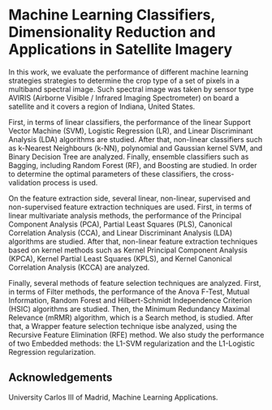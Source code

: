 # Machine Learning Classifiers, Dimensionality Reduction and Applications in Satellite Imagery

In this work, we evaluate the performance of different machine learning strategies
strategies to determine the crop type of a set of pixels in a multiband spectral image.
Such spectral image was taken by sensor type AVIRIS (Airborne Visible / Infrared
Imaging Spectrometer) on board a satellite and it covers a region of Indiana, United
States.


First, in terms of linear classifiers, the performance of the linear Support
Vector Machine (SVM), Logistic Regression (LR), and Linear Discriminant Analysis (LDA) algorithms
are studied. After that, non-linear classifiers such as k-Nearest Neighbours (k-NN), polynomial
and Gaussian kernel SVM, and Binary Decision Tree are analyzed. Finally, ensemble classifiers
such as Bagging, including Random Forest (RF), and Boosting are studied. In order to determine the optimal parameters of these
classifiers, the cross-validation process is used.

On the feature extraction side, several linear, non-linear, supervised and non-supervised feature extraction techniques are used. First, in terms of linear
multivariate analysis methods, the performance of the Principal Component Analysis (PCA), Partial Least Squares
(PLS), Canonical Correlation Analysis (CCA), and Linear Discriminant Analysis (LDA) algorithms
are studied. After that, non-linear feature extraction techniques based on kernel methods such as
Kernel Principal Component Analysis (KPCA), Kernel Partial Least Squares (KPLS), and Kernel
Canonical Correlation Analysis (KCCA) are analyzed.

Finally, several methods of feature selection
techniques are analyzed. First, in terms of Filter methods, the performance of the Anova F-Test,
Mutual Information, Random Forest and Hilbert-Schmidt Independence Criterion (HSIC) algorithms
are studied. Then, the Minimum Redundancy Maximal Relevance (mRMR) algorithm, which is a
Search method, is studied. After that, a Wrapper feature selection technique isbe analyzed,
using the Recursive Feature Elimination (RFE) method. We also study the performance of
two Embedded methods: the L1-SVM regularization and the L1-Logistic Regression regularization.

## Acknowledgements

University Carlos III of Madrid, Machine Learning Applications.
